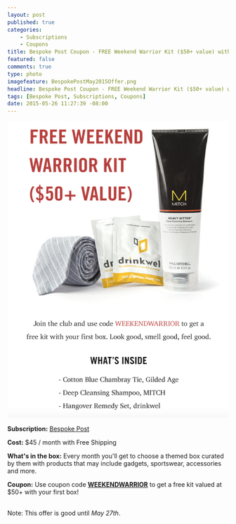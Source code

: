 ```yaml
---
layout: post
published: true
categories: 
    - Subscriptions
    - Coupons
title: Bespoke Post Coupon - FREE Weekend Warrior Kit ($50+ value) with your subscription!
featured: false
comments: true
type: photo
imagefeature: BespokePostMay2015Offer.png
headline: Bespoke Post Coupon - FREE Weekend Warrior Kit ($50+ value) with your subscription!
tags: [Bespoke Post, Subscriptions, Coupons]
date: 2015-05-26 11:27:39 -08:00
---
```


<center><img src='/images/BespokePostMay2015Offer.png'></center>
<p><b>Subscription:</b> <a href="https://bespokepost.com/r/5e44e4d3">Bespoke Post</a></p>
<p><b>Cost:</b> $45 / month with Free Shipping</p>
<p><b>What's in the box:</b> Every month you'll get to choose a themed box curated by them with products that may include gadgets, sportswear, accessories and more.</p>
<p><b>Coupon:</b> Use coupon code <a href="https://bespokepost.com/r/5e44e4d3"><b>WEEKENDWARRIOR</b></a> to get a free kit valued at $50+ with your first box!</p>
<br>

<DT>Note: This offer is good until <i>May 27th</i>.</DT>
